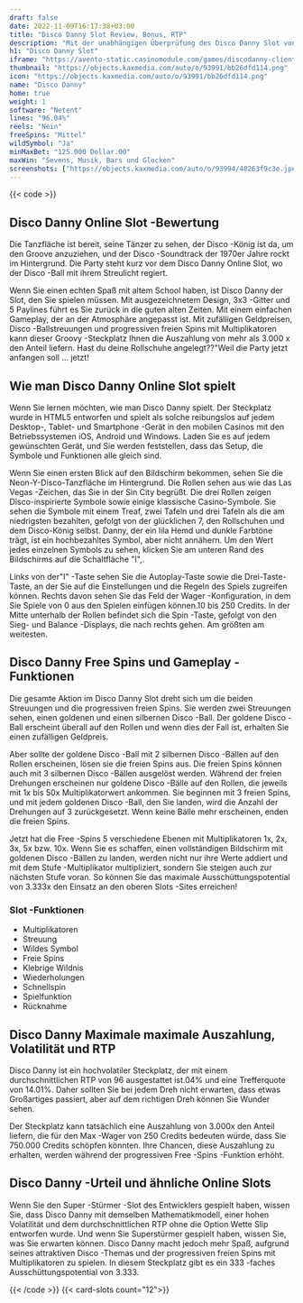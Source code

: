 ```yaml
---
draft: false
date: 2022-11-09T16:17:38+03:00
title: "Disco Danny Slot Review, Bonus, RTP"
description: "Mit der unabhängigen Überprüfung des Disco Danny Slot von Netent können Sie hier kostenlos oder echtes Geld spielen und hier einen Bonus erhalten!"
h1: "Disco Danny Slot"
iframe: "https://avento-static.casinomodule.com/games/discodanny-client/game/discodanny-client.xhtml?gameId=discodanny_not_mobile_sw&server=https%3A%2F%2Favento-game.casinomodule.com%2F&lang=en&sessId=DEMO-15979159626319401-EUR&operatorId=default&statisticEndpointURL=https://gcl.netentcdn.com/gcs/reportData&logsId=a629eadc-0308-4b42-aa6e-51241ae84348&loadStarted=1597915965302"
thumbnail: "https://objects.kaxmedia.com/auto/o/93991/bb26dfd114.png"
icon: "https://objects.kaxmedia.com/auto/o/93991/bb26dfd114.png"
name: "Disco Danny"
home: true
weight: 1
software: "Netent"
lines: "96.04%"
reels: "Nein"
freeSpins: "Mittel"
wildSymbol: "Ja"
minMaxBet: "125.000 Dollar.00"
maxWin: "Sevens, Musik, Bars und Glocken"
screenshots: ["https://objects.kaxmedia.com/auto/o/93994/48263f9c3e.jpeg"]
---
```


{{< code >}}<h2>Disco Danny Online Slot -Bewertung</h2><p>Die Tanzfläche ist bereit, seine Tänzer zu sehen, der Disco -König ist da, um den Groove anzuziehen, und der Disco -Soundtrack der 1970er Jahre rockt im Hintergrund. Die Party steht kurz vor dem Disco Danny Online Slot, wo der Disco -Ball mit ihrem Streulicht regiert.</p><p>Wenn Sie einen echten Spaß mit altem School haben, ist Disco Danny der Slot, den Sie spielen müssen. Mit ausgezeichnetem Design, 3x3 -Gitter und 5 Paylines führt es Sie zurück in die guten alten Zeiten. Mit einem einfachen Gameplay, der an der Atmosphäre angepasst ist. Mit zufälligen Geldpreisen, Disco -Ballstreuungen und progressiven freien Spins mit Multiplikatoren kann dieser Groovy -Steckplatz Ihnen die Auszahlung von mehr als 3.000 x den Anteil liefern. Hast du deine Rollschuhe angelegt??"Weil die Party jetzt anfangen soll ... jetzt!</p><h2>Wie man Disco Danny Online Slot spielt</h2><p>Wenn Sie lernen möchten, wie man Disco Danny spielt. Der Steckplatz wurde in HTML5 entworfen und spielt als solche reibungslos auf jedem Desktop-, Tablet- und Smartphone -Gerät in den mobilen Casinos mit den Betriebssystemen iOS, Android und Windows. Laden Sie es auf jedem gewünschten Gerät, und Sie werden feststellen, dass das Setup, die Symbole und Funktionen alle gleich sind.</p><p>Wenn Sie einen ersten Blick auf den Bildschirm bekommen, sehen Sie die Neon-Y-Disco-Tanzfläche im Hintergrund. Die Rollen sehen aus wie das Las Vegas -Zeichen, das Sie in der Sin City begrüßt. Die drei Rollen zeigen Disco-inspirierte Symbole sowie einige klassische Casino-Symbole. Sie sehen die Symbole mit einem Treaf, zwei Tafeln und drei Tafeln als die am niedrigsten bezahlten, gefolgt von der glücklichen 7, den Rollschuhen und dem Disco-König selbst. Danny, der ein lila Hemd und dunkle Farbtöne trägt, ist ein hochbezahltes Symbol, aber nicht annähern. Um den Wert jedes einzelnen Symbols zu sehen, klicken Sie am unteren Rand des Bildschirms auf die Schaltfläche "I",.</p><p>Links von der"I" -Taste sehen Sie die Autoplay-Taste sowie die Drei-Taste-Taste, an der Sie auf die Einstellungen und die Regeln des Spiels zugreifen können. Rechts davon sehen Sie das Feld der Wager -Konfiguration, in dem Sie Spiele von 0 aus den Spielen einfügen können.10 bis 250 Credits. In der Mitte unterhalb der Rollen befindet sich die Spin -Taste, gefolgt von den Sieg- und Balance -Displays, die nach rechts gehen. Am größten am weitesten.</p><h2>Disco Danny Free Spins und Gameplay -Funktionen</h2><p>Die gesamte Aktion im Disco Danny Slot dreht sich um die beiden Streuungen und die progressiven freien Spins. Sie werden zwei Streuungen sehen, einen goldenen und einen silbernen Disco -Ball. Der goldene Disco -Ball erscheint überall auf den Rollen und wenn dies der Fall ist, erhalten Sie einen zufälligen Geldpreis.</p><p>Aber sollte der goldene Disco -Ball mit 2 silbernen Disco -Bällen auf den Rollen erscheinen, lösen sie die freien Spins aus. Die freien Spins können auch mit 3 silbernen Disco -Bällen ausgelöst werden. Während der freien Drehungen erscheinen nur goldene Disco -Bälle auf den Rollen, die jeweils mit 1x bis 50x Multiplikatorwert ankommen. Sie beginnen mit 3 freien Spins, und mit jedem goldenen Disco -Ball, den Sie landen, wird die Anzahl der Drehungen auf 3 zurückgesetzt. Wenn keine Bälle mehr erscheinen, enden die freien Spins.</p><p>Jetzt hat die Free -Spins 5 verschiedene Ebenen mit Multiplikatoren 1x, 2x, 3x, 5x bzw. 10x. Wenn Sie es schaffen, einen vollständigen Bildschirm mit goldenen Disco -Bällen zu landen, werden nicht nur ihre Werte addiert und mit dem Stufe -Multiplikator multipliziert, sondern Sie steigen auch zur nächsten Stufe voran. So können Sie das maximale Ausschüttungspotential von 3.333x den Einsatz an den oberen Slots -Sites erreichen!</p><h3>
Slot -Funktionen</h3><ul>
<li></span>
Multiplikatoren</li>
<li></span>
Streuung</li>
<li></span>
Wildes Symbol</li>
<li></span>
Freie Spins</li>
<li></span>
Klebrige Wildnis</li>
<li></span>
Wiederholungen</li>
<li></span>
Schnellspin</li>
<li></span>
Spielfunktion</li>
<li></span>
Rücknahme</li></ul><h2>Disco Danny Maximale maximale Auszahlung, Volatilität und RTP</h2><p>Disco Danny ist ein hochvolatiler Steckplatz, der mit einem durchschnittlichen RTP von 96 ausgestattet ist.04% und eine Trefferquote von 14.01%. Daher sollten Sie bei jedem Dreh nicht erwarten, dass etwas Großartiges passiert, aber auf dem richtigen Dreh können Sie Wunder sehen.</p><p>Der Steckplatz kann tatsächlich eine Auszahlung von 3.000x den Anteil liefern, die für den Max -Wager von 250 Credits bedeuten würde, dass Sie 750.000 Credits schöpfen könnten. Ihre Chancen, diese Auszahlung zu erhalten, werden während der progressiven Free -Spins -Funktion erhöht.</p><h2>Disco Danny -Urteil und ähnliche Online Slots</h2><p>Wenn Sie den Super -Stürmer -Slot des Entwicklers gespielt haben, wissen Sie, dass Disco Danny mit demselben Mathematikmodell, einer hohen Volatilität und dem durchschnittlichen RTP ohne die Option Wette Slip entworfen wurde. Und wenn Sie Superstürmer gespielt haben, wissen Sie, was Sie erwarten können. Disco Danny macht jedoch mehr Spaß, aufgrund seines attraktiven Disco -Themas und der progressiven freien Spins mit Multiplikatoren zu spielen. In diesem Steckplatz gibt es ein 333 -faches Ausschüttungspotential von 3.333.</p>{{< /code >}}
{{< card-slots count="12">}}
